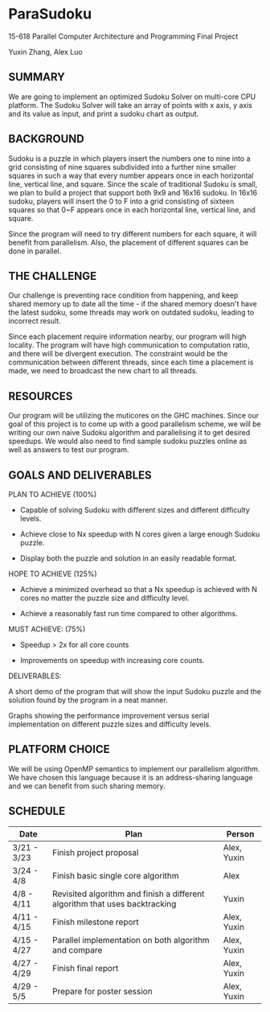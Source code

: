# ParaSudoku
15-618 Parallel Computer Architecture and Programming Final Project

Yuxin Zhang, Alex Luo

## SUMMARY
We are going to implement an optimized Sudoku Solver on multi-core CPU platform. The Sudoku Solver will take an array of points with x axis, y axis and its value as input, and print a sudoku chart as output. 

## BACKGROUND
Sudoku is a puzzle in which players insert the numbers one to nine into a grid consisting of nine squares subdivided into a further nine smaller squares in such a way that every number appears once in each horizontal line, vertical line, and square. Since the scale of traditional Sudoku is small, we plan to build a project that support both 9x9 and 16x16 sudoku. In 16x16 sudoku, players will insert the 0 to F into a grid consisting of sixteen squares so that 0~F appears once in each horizontal line, vertical line, and square.

Since the program will need to try different numbers for each square, it will benefit from parallelism. Also, the placement of different squares can be done in parallel.

## THE CHALLENGE
Our challenge is preventing race condition from happening, and keep shared memory up to date all the time - if the shared memory doesn't have the latest sudoku, some threads may work on outdated sudoku, leading to incorrect result.  

Since each placement require information nearby, our program will high locality. The program will have high communication to computation ratio, and there will be divergent execution. The constraint would be the communication between different threads, since each time a placement is made, we need to broadcast the new chart to all threads. 

## RESOURCES
Our program will be utilizing the muticores on the GHC machines. Since our goal of this project is to come up with a good parallelism scheme, we will be writing our own naive Sudoku algorithm and parallelising it to get desired speedups. We would also need to find sample sudoku puzzles online as well as answers to test our program. 

## GOALS AND DELIVERABLES
PLAN TO ACHIEVE (100%)
* Capable of solving Sudoku with different sizes and different difficulty levels.

* Achieve close to Nx speedup with N cores given a large enough Sudoku puzzle.

* Display both the puzzle and solution in an easily readable format.

HOPE TO ACHIEVE (125%)

* Achieve a minimized overhead so that a Nx speedup is achieved with N cores no matter the puzzle size and difficulty level.

* Achieve a reasonably fast run time compared to other algorithms. 

MUST ACHIEVE: (75%)

* Speedup > 2x for all core counts

* Improvements on speedup with increasing core counts.

DELIVERABLES:

A short demo of the program that will show the input Sudoku puzzle and the solution found by the program in a neat manner.

Graphs showing the performance improvement versus serial implementation on different puzzle sizes and difficulty levels.

## PLATFORM CHOICE
We will be using OpenMP semantics to implement our parallelism algorithm. We have chosen this language because it is an address-sharing language and we can benefit from such sharing memory. 

## SCHEDULE
| Date | Plan | Person |
| --------- | ----------- | ----------- |
| 3/21 - 3/23 | Finish project proposal | Alex, Yuxin |
| 3/24 - 4/8 | Finish basic single core algorithm | Alex |
| 4/8 - 4/11 | Revisited algorithm and finish a different algorithm that uses backtracking| Yuxin |
| 4/11 - 4/15 | Finish milestone report | Alex, Yuxin |
| 4/15 - 4/27  | Parallel implementation on both algorithm and compare | Alex, Yuxin |
| 4/27 - 4/29 | Finish final report | Alex, Yuxin |
| 4/29 - 5/5 | Prepare for poster session | Alex, Yuxin |
